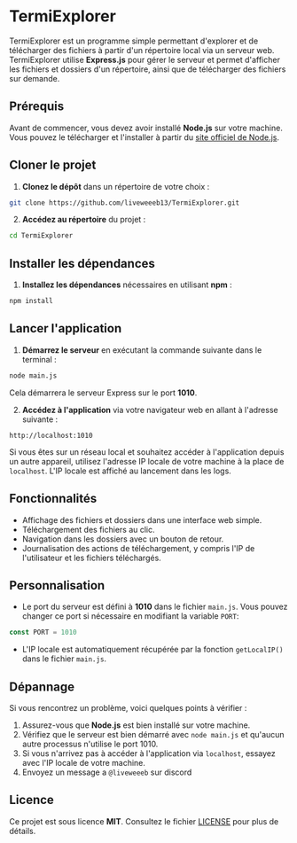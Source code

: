 # TermiExplorer

TermiExplorer est un programme simple permettant d'explorer et de télécharger des fichiers à partir d'un répertoire local via un serveur web. TermiExplorer utilise **Express.js** pour gérer le serveur et permet d'afficher les fichiers et dossiers d'un répertoire, ainsi que de télécharger des fichiers sur demande.

## Prérequis

Avant de commencer, vous devez avoir installé **Node.js** sur votre machine. Vous pouvez le télécharger et l'installer à partir du [site officiel de Node.js](https://nodejs.org/).

## Cloner le projet

1. **Clonez le dépôt** dans un répertoire de votre choix :

```bash
git clone https://github.com/liveweeeb13/TermiExplorer.git
```

2. **Accédez au répertoire** du projet :

```bash
cd TermiExplorer
```

## Installer les dépendances

1. **Installez les dépendances** nécessaires en utilisant **npm** :

```bash
npm install
```

## Lancer l'application

1. **Démarrez le serveur** en exécutant la commande suivante dans le terminal :

```bash
node main.js
```

Cela démarrera le serveur Express sur le port **1010**.

2. **Accédez à l'application** via votre navigateur web en allant à l'adresse suivante :

```
http://localhost:1010
```

Si vous êtes sur un réseau local et souhaitez accéder à l'application depuis un autre appareil, utilisez l'adresse IP locale de votre machine à la place de `localhost`. L'IP locale est affiché au lancement dans les logs.

## Fonctionnalités

- Affichage des fichiers et dossiers dans une interface web simple.
- Téléchargement des fichiers au clic.
- Navigation dans les dossiers avec un bouton de retour.
- Journalisation des actions de téléchargement, y compris l'IP de l'utilisateur et les fichiers téléchargés.

## Personnalisation

- Le port du serveur est défini à **1010** dans le fichier `main.js`. Vous pouvez changer ce port si nécessaire en modifiant la variable `PORT`:
```js
const PORT = 1010
```
- L'IP locale est automatiquement récupérée par la fonction `getLocalIP()` dans le fichier `main.js`.

## Dépannage

Si vous rencontrez un problème, voici quelques points à vérifier :

1. Assurez-vous que **Node.js** est bien installé sur votre machine.
2. Vérifiez que le serveur est bien démarré avec `node main.js` et qu'aucun autre processus n'utilise le port 1010.
3. Si vous n'arrivez pas à accéder à l'application via `localhost`, essayez avec l'IP locale de votre machine.
4. Envoyez un message a `@liveweeeb` sur discord

## Licence

Ce projet est sous licence **MIT**. Consultez le fichier [LICENSE](LICENSE) pour plus de détails.
```

